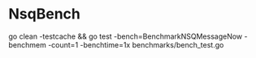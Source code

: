 # NsqBench

go clean -testcache && go test -bench=BenchmarkNSQMessageNow -benchmem -count=1 -benchtime=1x benchmarks/bench_test.go